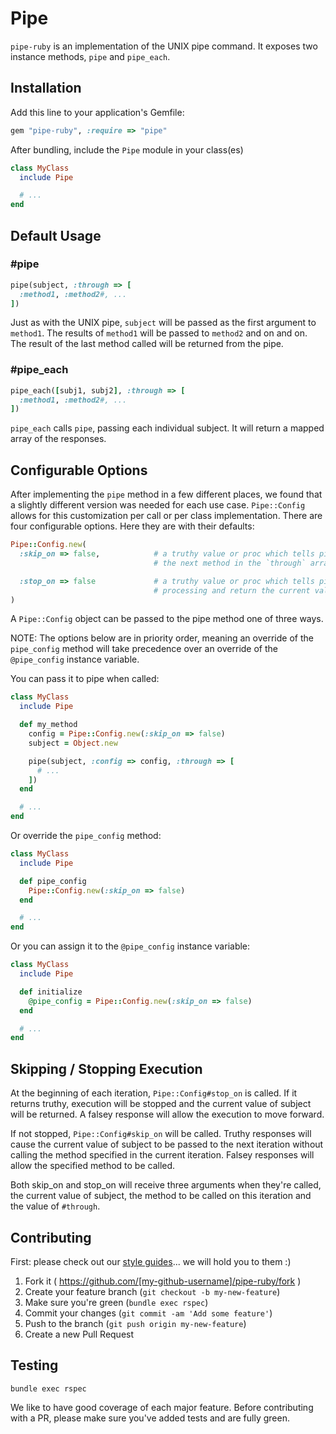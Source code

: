 # Pipe

`pipe-ruby` is an implementation of the UNIX pipe command. It exposes two
instance methods, `pipe` and `pipe_each`.

## Installation

Add this line to your application's Gemfile:

```ruby
gem "pipe-ruby", :require => "pipe"
```

After bundling, include the `Pipe` module in your class(es)

```ruby
class MyClass
  include Pipe

  # ...
end
```

## Default Usage

### #pipe

```ruby
pipe(subject, :through => [
  :method1, :method2#, ...
])
```

Just as with the UNIX pipe, `subject` will be passed as the first argument to
`method1`. The results of `method1` will be passed to `method2` and on and
on. The result of the last method called will be returned from the pipe.

### #pipe_each

```ruby
pipe_each([subj1, subj2], :through => [
  :method1, :method2#, ...
])
```

`pipe_each` calls `pipe`, passing each individual subject. It will return a
mapped array of the responses.

## Configurable Options

After implementing the `pipe` method in a few different places, we found that a
slightly different version was needed for each use case. `Pipe::Config` allows
for this customization per call or per class implementation. There are four
configurable options. Here they are with their defaults:

```ruby
Pipe::Config.new(
  :skip_on => false,            # a truthy value or proc which tells pipe to skip
                                # the next method in the `through` array

  :stop_on => false             # a truthy value or proc which tells pipe to stop
                                # processing and return the current value
)
```

A `Pipe::Config` object can be passed to the pipe method one of three ways.

NOTE: The options below are in priority order, meaning an override of the
`pipe_config` method will take precedence over an override of the `@pipe_config`
instance variable.

You can pass it to pipe when called:

```ruby
class MyClass
  include Pipe

  def my_method
    config = Pipe::Config.new(:skip_on => false)
    subject = Object.new

    pipe(subject, :config => config, :through => [
      # ...
    ])
  end

  # ...
end
```

Or override the `pipe_config` method:

```ruby
class MyClass
  include Pipe

  def pipe_config
    Pipe::Config.new(:skip_on => false)
  end

  # ...
end
```

Or you can assign it to the `@pipe_config` instance variable:

```ruby
class MyClass
  include Pipe

  def initialize
    @pipe_config = Pipe::Config.new(:skip_on => false)
  end

  # ...
end
```

## Skipping / Stopping Execution

At the beginning of each iteration, `Pipe::Config#stop_on` is called. If it
returns truthy, execution will be stopped and the current value of subject will
be returned. A falsey response will allow the execution to move forward.

If not stopped, `Pipe::Config#skip_on` will be called. Truthy responses will
cause the current value of subject to be passed to the next iteration without
calling the method specified in the current iteration. Falsey responses will
allow the specified method to be called.

Both skip_on and stop_on will receive three arguments when they're called, the
current value of subject, the method to be called on this iteration and the
value of `#through`.

## Contributing

First: please check out our [style guides](https://github.com/teamsnap/guides/tree/master/ruby)...
we will hold you to them :)

1. Fork it ( https://github.com/[my-github-username]/pipe-ruby/fork )
2. Create your feature branch (`git checkout -b my-new-feature`)
3. Make sure you're green (`bundle exec rspec`)
4. Commit your changes (`git commit -am 'Add some feature'`)
5. Push to the branch (`git push origin my-new-feature`)
6. Create a new Pull Request

## Testing

`bundle exec rspec`

We like to have good coverage of each major feature. Before contributing with a
PR, please make sure you've added tests and are fully green.

